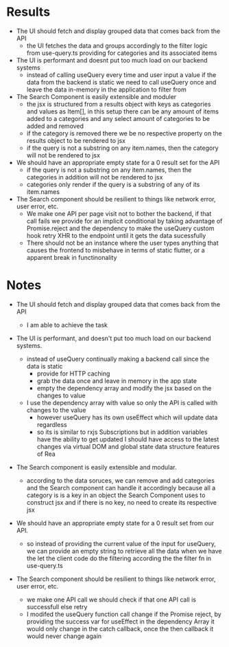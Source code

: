 # Results 

* The UI should fetch and display grouped data that comes back from the API
    * the UI fetches the data and groups accordingly to the filter logic from use-query.ts providing for categories and its associated items
* The UI is performant and doesnt put too much load on our backend systems
    * instead of calling useQuery every time and user input a value if the data from the backend is static we need to call useQuery once and leave the data in-memory in the application to filter from
* The Search Component is easily extensible and moduler
    * the jsx is structured from a results object with keys as categories and values as Item[], in this setup there can be any amount of items added to a categories and any select amount of categories to be added and removed
    * if the category is removed there we be no respective property on the results object to be rendered to jsx
    * if the query is not a substring on any item.names, then the category will not be rendered to jsx
* We should have an appropriate empty state for a 0 result set for the API
    * if the query is not a substring on any item.names, then the categories in addition will not be rendered to jsx
    * categories only render if the query is a substring of any of its item.names
* The Search component should be resilient to things like network error, user error, etc.
    * We make one API per page visit not to bother the backend, if that call fails we provide for an implicit conditional by taking advantage of Promise.reject and the dependency to make the useQuery custom hook retry XHR to the endpoint until it gets the data sucessfully 
    *  There should not be an instance where the user types anything that causes the frontend to misbehave in terms of static flutter, or a apparent break in functinonality

# Notes


* The UI should fetch and display grouped data that comes back from the API
    * I am able to achieve the task
* The UI is performant, and doesn't put too much load on our backend systems.
    * instead of useQuery continually making a backend call since the data is static 
        * provide for HTTP caching
        * grab the data once and leave in memory in the app state
        * empty the dependency array and modify the jsx based on the changes to value
    * I use the dependency array with value so only the API is called with changes to the value
        * however useQuery has its own useEffect which will update data regardless
        * so its is similar to rxjs Subscriptions but in addition variables have the ability to get updated
            I should have access to the latest changes via virtual DOM and global state data structure features of Rea
        
* The Search component is easily extensible and modular.
    * according to the data soruces, we can remove and add categories and the Search component can handle it accordingly 
        because all a category is is a key in an object the Search Component uses to construct jsx and if there is no key, no need to create its respective jsx
* We should have an appropriate empty state for a 0 result set from our API.
    * so instead of providing the current value of the input for useQuery, we can provide an empty string to retrieve all the data when we have the 
    let the client code do the filtering according the the filter fn in use-query.ts
* The Search component should be resilient to things like network error, user error, etc.
    * we make one API call we should check if that one API call is successfull else retry
    * I modifed the useQuery function call change if the Promise reject, by providing the success var for useEffect in the dependency Array
        it would only change in the catch callback, once the then callback it would never change again


